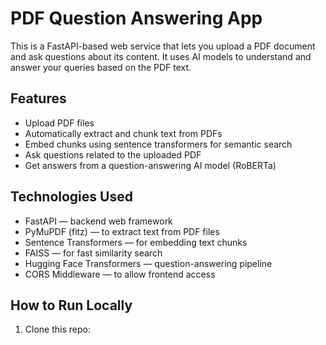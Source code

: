 # PDF Question Answering App

This is a FastAPI-based web service that lets you upload a PDF document and ask questions about its content. It uses AI models to understand and answer your queries based on the PDF text.

## Features

- Upload PDF files
- Automatically extract and chunk text from PDFs
- Embed chunks using sentence transformers for semantic search
- Ask questions related to the uploaded PDF
- Get answers from a question-answering AI model (RoBERTa)

## Technologies Used

- FastAPI — backend web framework  
- PyMuPDF (fitz) — to extract text from PDF files  
- Sentence Transformers — for embedding text chunks  
- FAISS — for fast similarity search  
- Hugging Face Transformers — question-answering pipeline  
- CORS Middleware — to allow frontend access

## How to Run Locally

1. Clone this repo:
